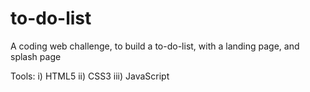 # to-do-list
A coding web challenge, to build a to-do-list, with a landing page, and splash page

Tools:
i) HTML5
ii) CSS3
iii) JavaScript



